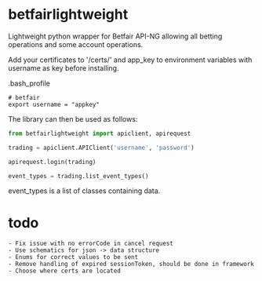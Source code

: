 # betfairlightweight

Lightweight python wrapper for Betfair API-NG allowing all betting operations and some account operations.

Add your certificates to '/certs/' and app_key to environment variables with username as key before installing.

.bash_profile
```
# betfair
export username = "appkey"
```

The library can then be used as follows:

```python
from betfairlightweight import apiclient, apirequest

trading = apiclient.APIClient('username', 'password')

apirequest.login(trading)
```


```python
event_types = trading.list_event_types()
```

event_types is a list of classes containing data.

# todo

    - Fix issue with no errorCode in cancel request
    - Use schematics for json -> data structure
    - Enums for correct values to be sent
    - Remove handling of expired sessionToken, should be done in framework
    - Choose where certs are located
